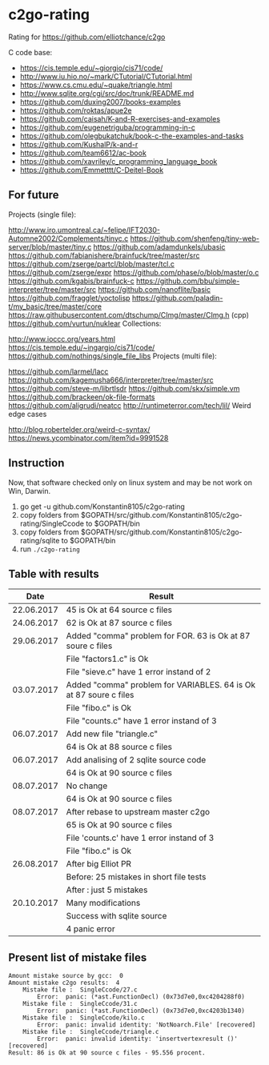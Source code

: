 # c2go-rating
Rating for https://github.com/elliotchance/c2go

C code base:
* https://cis.temple.edu/~giorgio/cis71/code/
* http://www.iu.hio.no/~mark/CTutorial/CTutorial.html
* https://www.cs.cmu.edu/~quake/triangle.html
* http://www.sqlite.org/cgi/src/doc/trunk/README.md
* https://github.com/duxing2007/books-examples
* https://github.com/roktas/apue2e
* https://github.com/caisah/K-and-R-exercises-and-examples
* https://github.com/eugenetriguba/programming-in-c
* https://github.com/olegbukatchuk/book-c-the-examples-and-tasks
* https://github.com/KushalP/k-and-r
* https://github.com/team6612/ac-book
* https://github.com/xavriley/c_programming_language_book
* https://github.com/Emmetttt/C-Deitel-Book

## For future

Projects (single file):

http://www.iro.umontreal.ca/~felipe/IFT2030-Automne2002/Complements/tinyc.c
https://github.com/shenfeng/tiny-web-server/blob/master/tiny.c
https://github.com/adamdunkels/ubasic
https://github.com/fabianishere/brainfuck/tree/master/src
https://github.com/zserge/partcl/blob/master/tcl.c
https://github.com/zserge/expr
https://github.com/phase/o/blob/master/o.c
https://github.com/kgabis/brainfuck-c
https://github.com/bbu/simple-interpreter/tree/master/src
https://github.com/nanoflite/basic
https://github.com/fragglet/yoctolisp
https://github.com/paladin-t/my_basic/tree/master/core
https://raw.githubusercontent.com/dtschump/CImg/master/CImg.h (cpp)
https://github.com/vurtun/nuklear
Collections:

http://www.ioccc.org/years.html
https://cis.temple.edu/~ingargio/cis71/code/
https://github.com/nothings/single_file_libs
Projects (multi file):

https://github.com/larmel/lacc
https://github.com/kagemusha666/interpreter/tree/master/src
https://github.com/steve-m/librtlsdr
https://github.com/skx/simple.vm
https://github.com/brackeen/ok-file-formats
https://github.com/aligrudi/neatcc
http://runtimeterror.com/tech/lil/
Weird edge cases

http://blog.robertelder.org/weird-c-syntax/
https://news.ycombinator.com/item?id=9991528


## Instruction

Now, that software checked only on linux system and may be not work on Win, Darwin.

1.	go get -u github.com/Konstantin8105/c2go-rating
2.	copy folders from $GOPATH/src/github.com/Konstantin8105/c2go-rating/SingleCcode to $GOPATH/bin
3.	copy folders from $GOPATH/src/github.com/Konstantin8105/c2go-rating/sqlite to $GOPATH/bin
4.	run `./c2go-rating`

## Table with results

| Date | Result |
|---|---|
| 22.06.2017 | 45 is Ok at 64 source c files |
| 24.06.2017 | 62 is Ok at 87 source c files |
| 29.06.2017 | Added "comma" problem for FOR. 63 is Ok at 87 soure c files | 
|   | File "factors1.c" is Ok |
|   | File "sieve.c" have 1 error instand of 2 |
| 03.07.2017 | Added "comma" problem for VARIABLES. 64 is Ok at 87 soure c files | 
|   | File "fibo.c" is Ok |
|   | File "counts.c" have 1 error instand of 3 |
| 06.07.2017 | Add new file "triangle.c" |
|   | 64 is Ok at 88 source c files |
| 06.07.2017 | Add analising of 2 sqlite source code |
|   | 64 is Ok at 90 source c files |
| 08.07.2017 | No change |
|   | 64 is Ok at 90 source c files |
| 08.07.2017 | After rebase to upstream master c2go |
|   | 65 is Ok at 90 source c files |
|   | File 'counts.c' have 1 error instand of 3 |
|   | File "fibo.c" is Ok |
| 26.08.2017 | After big Elliot PR |
|   | Before: 25 mistakes in short file tests |
|   | After : just 5 mistakes |
| 20.10.2017 | Many modifications |
|   | Success with sqlite source |
|   | 4 panic error |


## Present list of mistake files

```
Amount mistake source by gcc:  0
Amount mistake c2go results:  4
	Mistake file :  SingleCcode/27.c
		Error:  panic: (*ast.FunctionDecl) (0x73d7e0,0xc4204288f0)
	Mistake file :  SingleCcode/31.c
		Error:  panic: (*ast.FunctionDecl) (0x73d7e0,0xc4203b1340)
	Mistake file :  SingleCcode/kilo.c
		Error:  panic: invalid identity: 'NotNoarch.File' [recovered]
	Mistake file :  SingleCcode/triangle.c
		Error:  panic: invalid identity: 'insertvertexresult ()' [recovered]
Result: 86 is Ok at 90 source c files - 95.556 procent. 
```
